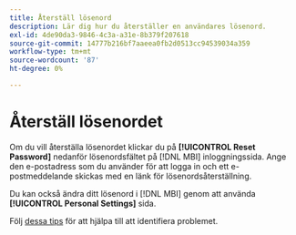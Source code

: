 ```yaml
---
title: Återställ lösenord
description: Lär dig hur du återställer en användares lösenord.
exl-id: 4de90da3-9846-4c3a-a31e-8b379f207618
source-git-commit: 14777b216bf7aaeea0fb2d0513cc94539034a359
workflow-type: tm+mt
source-wordcount: '87'
ht-degree: 0%

---
```


# Återställ lösenordet

Om du vill återställa lösenordet klickar du på **[!UICONTROL Reset Password]** nedanför lösenordsfältet på [!DNL MBI] inloggningssida. Ange den e-postadress som du använder för att logga in och ett e-postmeddelande skickas med en länk för lösenordsåterställning.

Du kan också ändra ditt lösenord i [!DNL MBI] genom att använda **[!UICONTROL Personal Settings]** sida.

Följ [dessa tips](https://experienceleague.adobe.com/docs/commerce-knowledge-base/kb/troubleshooting/miscellaneous/troubleshooting-mbi-account-lockout.html?lang=en) för att hjälpa till att identifiera problemet.
